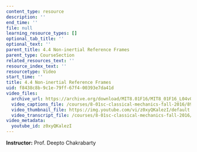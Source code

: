 ```yaml
---
content_type: resource
description: ''
end_time: ''
file: null
learning_resource_types: []
optional_tab_title: ''
optional_text: ''
parent_title: 4.4 Non-inertial Reference Frames
parent_type: CourseSection
related_resources_text: ''
resource_index_text: ''
resourcetype: Video
start_time: ''
title: 4.4 Non-inertial Reference Frames
uid: f8438c8b-9c1e-79ff-67f4-00393e7da41d
video_files:
  archive_url: https://archive.org/download/MIT8.01F16/MIT8_01F16_L04v04_360p.mp4
  video_captions_file: /courses/8-01sc-classical-mechanics-fall-2016/89773f21bea65e038b0a028970663420_z0xyQKalezI.vtt
  video_thumbnail_file: https://img.youtube.com/vi/z0xyQKalezI/default.jpg
  video_transcript_file: /courses/8-01sc-classical-mechanics-fall-2016/931cf35a0f2fbf25b3f0c303ab020c5b_z0xyQKalezI.pdf
video_metadata:
  youtube_id: z0xyQKalezI
---
```


**Instructor:** Prof. Deepto Chakrabarty